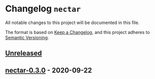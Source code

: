 # Changelog `nectar`

All notable changes to this project will be documented in this file.

The format is based on [Keep a Changelog](https://keepachangelog.com/en/1.0.0/),
and this project adheres to [Semantic Versioning](https://semver.org/spec/v2.0.0.html).

## [Unreleased]

## [nectar-0.3.0] - 2020-09-22

[Unreleased]: https://github.com/thomaseizinger/comit-rs/compare/nectar-0.3.0...HEAD

[nectar-0.3.0]: https://github.com/thomaseizinger/comit-rs/compare/a00f1b801b687d9754ca695fd0cfc81bebd6d84f...nectar-0.3.0
